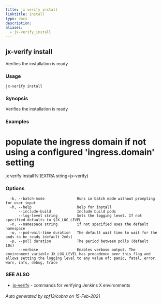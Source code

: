 ```yaml
---
title: jx verify install
linktitle: install
type: docs
description: 
aliases:
  - jx-verify_install
---
```


## jx-verify install

Verifies the installation is ready

### Usage

```
jx-verify install
```

### Synopsis

Verifies the installation is ready

### Examples

  # populate the ingress domain if not using a configured 'ingress.domain' setting
  jx verify install%!(EXTRA string=jx-verify)

### Options

```
  -b, --batch-mode               Runs in batch mode without prompting for user input
  -h, --help                     help for install
      --include-build            Include build pods
      --log-level string         Sets the logging level. If not specified defaults to $JX_LOG_LEVEL
  -n, --namespace string         if not specified uses the default namespace
  -w, --pod-wait-time duration   The default wait time to wait for the pods to be ready (default 2m0s)
  -p, --poll duration            The period between polls (default 10s)
      --verbose                  Enables verbose output. The environment variable JX_LOG_LEVEL has precedence over this flag and allows setting the logging level to any value of: panic, fatal, error, warn, info, debug, trace
```

### SEE ALSO

* [jx-verify](..)	 - commands for verifying Jenkins X environments

###### Auto generated by spf13/cobra on 15-Feb-2021

